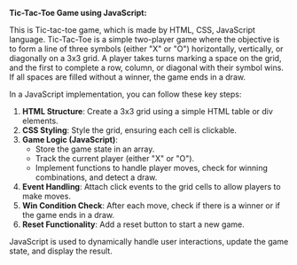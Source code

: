 
**Tic-Tac-Toe Game using JavaScript:**

This is Tic-tac-toe game, which is made by HTML, CSS, JavaScript language.
Tic-Tac-Toe is a simple two-player game where the objective is to form a line of three symbols (either "X" or "O") horizontally, vertically, or diagonally on a 3x3 grid. A player takes turns marking a space on the grid, and the first to complete a row, column, or diagonal with their symbol wins. If all spaces are filled without a winner, the game ends in a draw.

In a JavaScript implementation, you can follow these key steps:

1. **HTML Structure**: Create a 3x3 grid using a simple HTML table or div elements.
2. **CSS Styling**: Style the grid, ensuring each cell is clickable.
3. **Game Logic (JavaScript)**:
   - Store the game state in an array.
   - Track the current player (either "X" or "O").
   - Implement functions to handle player moves, check for winning combinations, and detect a draw.
4. **Event Handling**: Attach click events to the grid cells to allow players to make moves.
5. **Win Condition Check**: After each move, check if there is a winner or if the game ends in a draw.
6. **Reset Functionality**: Add a reset button to start a new game.

JavaScript is used to dynamically handle user interactions, update the game state, and display the result. 

